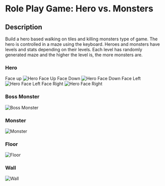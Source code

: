 # Role Play Game: Hero vs. Monsters

## Description
Build a hero based walking on tiles and killing monsters type of game. The hero is controlled in a maze using the keyboard. Heroes and monsters have levels and stats depending on their levels. Each level has randomly generated maze and the higher the level is, the more monsters are.

### Hero
Face up ![Hero Face Up](https://github.com/nguyenannie/Role_Playing_Game/blob/master/src/resources/images/hero-up.gif)
Face Down ![Hero Face Down](https://github.com/nguyenannie/Role_Playing_Game/blob/master/src/resources/images/hero-down.gif)
Face Left ![Hero Face Left](https://github.com/nguyenannie/Role_Playing_Game/blob/master/src/resources/images/hero-left.gif)
Face Right ![Hero Face Right](https://github.com/nguyenannie/Role_Playing_Game/blob/master/src/resources/images/hero-right.gif)

### Boss Monster
![Boss Monster](https://github.com/nguyenannie/Role_Playing_Game/blob/master/src/resources/images/boss.png)

### Monster
![Monster](https://github.com/nguyenannie/Role_Playing_Game/blob/master/src/resources/images/monster.gif)

### Floor
![Floor](https://github.com/nguyenannie/Role_Playing_Game/blob/master/src/resources/images/floor.png)

### Wall
![Wall](https://github.com/nguyenannie/Role_Playing_Game/blob/master/src/resources/images/wall.jpg)